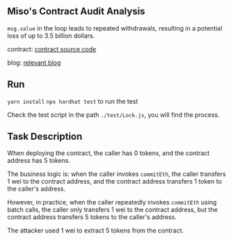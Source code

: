 ## Miso's Contract Audit Analysis

`msg.value` in the loop leads to repeated withdrawals, resulting in a potential loss of up to 3.5 billion dollars.

contract: [contract source code](https://etherscan.io/address/0x4c4564a1FE775D97297F9e3Dc2e762e0Ed5Dda0e#code)

blog: [relevant blog](https://www.paradigm.xyz/2021/08/two-rights-might-make-a-wrong/)

## Run
`yarn install`
`npx hardhat test` to run the test

Check the test script in the path `./test/Lock.js`, you will find the process.

## Task Description

When deploying the contract, the caller has 0 tokens, and the contract address has 5 tokens.

The business logic is: when the caller invokes `commitEth`, the caller transfers 1 wei to the contract address, and the contract address transfers 1 token to the caller's address.

However, in practice, when the caller repeatedly invokes `commitEth` using batch calls, the caller only transfers 1 wei to the contract address, but the contract address transfers 5 tokens to the caller's address.

The attacker used 1 wei to extract 5 tokens from the contract.
